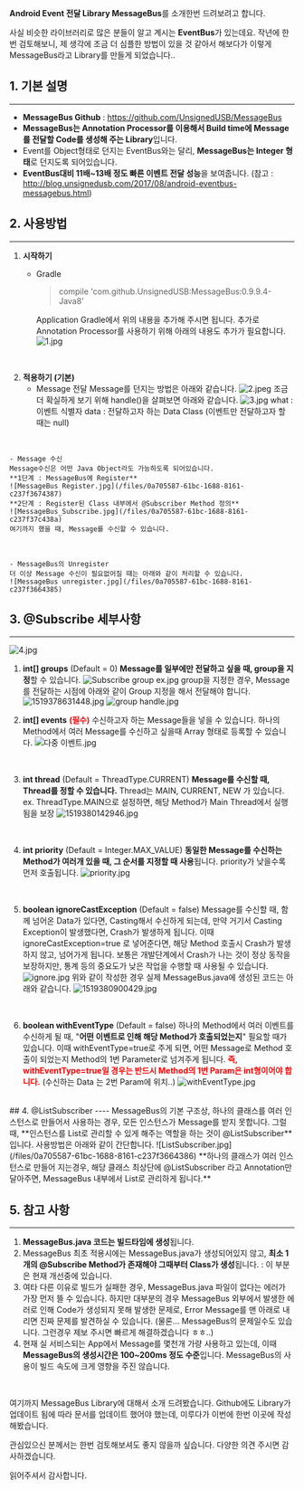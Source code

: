 **Android Event 전달 Library MessageBus**를 소개한번 드려보려고 합니다. 

사실 비슷한 라이브러리로 많은 분들이 알고 계시는 **EventBus**가 있는데요.
작년에 한번 검토해보니, 제 생각에 조금 더 심플한 방법이 있을 것 같아서 해보다가 
이렇게 MessageBus라고 Library를 만들게 되었습니다.. 

## 1. 기본 설명
-----
 - **MessageBus Github** : https://github.com/UnsignedUSB/MessageBus
 - **MessageBus는 Annotation Processor를 이용해서 Build time에 Message를 전달할 Code를 생성해 주는 Library**입니다.
 - Event를 Object형태로 던지는 EventBus와는 달리, **MessageBus는 Integer 형태**로 던지도록 되어있습니다.
 - **EventBus대비 11배~13배 정도 빠른 이벤트 전달 성능**을 보여줍니다.
   (참고 : http://blog.unsignedusb.com/2017/08/android-eventbus-messagebus.html)


## 2. 사용방법
----
1. **시작하기**
	- Gradle
	  > compile 'com.github.UnsignedUSB:MessageBus:0.9.9.4-Java8'
	  
	  Application Gradle에서 위의 내용을 추가해 주시면 됩니다. 
	  추가로 Annotation Processor를 사용하기 위해 아래의 내용도 추가가 필요합니다. 
	  ![1.jpg](/files/0a705587-61bc-1688-8161-c237f39c4392)


</br>

2. **적용하기 (기본)**
	- Message 전달
	Message를 던지는 방법은 아래와 같습니다.
	![2.jpeg](/files/0a705587-61bc-1688-8161-c237f3774389)
    조금 더 확실하게 보기 위해 handle()을 살펴보면 아래와 같습니다.
	![3.jpg](/files/0a705587-61bc-1688-8161-c237f35a4384)
    what : 이벤트 식별자
	data : 전달하고자 하는 Data Class (이벤트만 전달하고자 할 때는 null)
 </br>

	- Message 수신
	Message수신은 어떤 Java Object라도 가능하도록 되어있습니다.
	**1단계 : MessageBus에 Register**
	![MessageBus Register.jpg](/files/0a705587-61bc-1688-8161-c237f3674387)
	**2단계 : Register된 Class 내부에서 @Subscriber Method 정의**
	![MessageBus_Subscribe.jpg](/files/0a705587-61bc-1688-8161-c237f37c438a)
    여기까지 했을 때, Message를 수신할 수 있습니다.
</br>
	
	- MessageBus의 Unregister
	더 이상 Message 수신이 필요없어질 때는 아래와 같이 처리할 수 있습니다.
	![MessageBus unregister.jpg](/files/0a705587-61bc-1688-8161-c237f3664385)

## 3. @Subscribe 세부사항
----

![4.jpg](/files/0a705587-61bc-1688-8161-c237f385438d)

1. **int[] groups**   (Default = 0)
	**Message를 일부에만 전달하고 싶을 때, group을 지정**할 수 있습니다. 
	![Subscribe group ex.jpg](/files/0a705587-61bc-1688-8161-c237f37f438b)
    group을 지정한 경우, Message를 전달하는 시점에 아래와 같이 Group 지정을 해서 전달해야 합니다. 
	![1519378631448.jpg](/files/0a705587-61bc-1688-8161-c237f3444380)
	![group handle.jpg](/files/0a705587-61bc-1688-8161-c237f35a4383)

2. **int[] events** <font color=red>**(필수)**</font>
	수신하고자 하는 Message들을 넣을 수 있습니다. 하나의 Method에서 여러 Message를 수신하고 싶을때 Array 형태로 등록할 수 있습니다. 
   ![다중 이벤트.jpg](/files/0a705587-61bc-1688-8161-c237f39b4391)
</br>

3. **int thread** (Default = ThreadType.CURRENT)
	**Message를 수신할 때, Thread를 정할 수 있습니다.**
	Thread는 MAIN, CURRENT, NEW 가 있습니다.
    ex. ThreadType.MAIN으로 설정하면, 해당 Method가 Main Thread에서 실행됨을 보장
    ![1519380142946.jpg](/files/0a705587-61bc-1688-8161-c237f34c4381)
</br>

4. **int priority** (Default = Integer.MAX_VALUE)
    **동일한 Message를 수신하는 Method가 여러개 있을 때, 그 순서를 지정할 때 사용**됩니다.
	priority가 낮을수록 먼저 호출됩니다.
   ![priority.jpg](/files/0a705587-61bc-1688-8161-c237f37f438c)
</br>

5. **boolean ignoreCastException** (Default = false)
   Message를 수신할 때, 함께 넘어온 Data가 있다면, Casting해서 수신하게 되는데, 
   만약 거기서 Casting Exception이 발생했다면, Crash가 발생하게 됩니다. 
   이때 ignoreCastException=true 로 넣어준다면, 해당 Method 호출시 Crash가 발생하지 않고, 넘어가게 됩니다.
   보통은 개발단계에서 Crash가 나는 것이 정상 동작을 보장하지만, 
   통계 등의 중요도가 낮은 작업을 수행할 때 사용될 수 있습니다. 
   ![ignore.jpg](/files/0a705587-61bc-1688-8161-c237f36c4388)
   위와 같이 작성한 경우 실제 MessageBus.java에 생성된 코드는 아래와 같습니다.
   ![1519380900429.jpg](/files/0a705587-61bc-1688-8161-c237f3514382)

</br>

6. **boolean withEventType** (Default = false)
   하나의 Method에서 여러 이벤트를 수신하게 될 때, 
   "**어떤 이벤트로 인해 해당 Method가 호출되었는지**" 필요할 때가 있습니다. 
   이때 withEventType=true로 주게 되면, 어떤 Message로 Method 호출이 되었는지 
   Method의 1번 Parameter로 넘겨주게 됩니다. 
   <font color=red>**즉, withEventType=true일 경우는 반드시 Method의 1번 Param은 int형이어야 합니다.**</font>
   (수신하는 Data 는 2번 Param에 위치..)
   ![withEventType.jpg](/files/0a705587-61bc-1688-8161-c237f38a438f)
</br>
## 4. @ListSubscriber
----
MessageBus의 기본 구조상, 하나의 클래스를 여러 인스턴스로 만들어서 사용하는 경우, 모든 인스턴스가 Message를 받지 못합니다.
그럴 때, **인스턴스를 List로 관리할 수 있게 해주는 역할을 하는 것이 @ListSubscriber**입니다.
사용방법은 아래와 같이 간단합니다.
![ListSubscriber.jpg](/files/0a705587-61bc-1688-8161-c237f3664386)
**하나의 클래스가 여러 인스턴스로 만들어 지는경우, 
해당 클래스 최상단에 @ListSubscriber 라고 Annotation만 달아주면, 
MessageBus 내부에서 List로 관리하게 됩니다.**
</br>

## 5. 참고 사항
----
1. **MessageBus.java 코드는 빌드타임에 생성**됩니다.
2. MessageBus 최초 적용시에는 MessageBus.java가 생성되어있지 않고, 
    **최소 1개의 @Subscribe Method가 존재해야 그때부터 Class가 생성**됩니다.
    : 이 부분은 현재 개선중에 있습니다.
3. 여타 다른 이유로 빌드가 실패한 경우, MessageBus.java 파일이 없다는 에러가 가장 먼저 뜰 수 있습니다.
    하지만 대부분의 경우 MessageBus 외부에서 발생한 에러로 인해 Code가 생성되지 못해 발생한 문제로,
    Error Message를 맨 아래로 내리면 진짜 문제를 발견하실 수 있습니다.
    (물론... MessageBus의 문제일수도 있습니다. 그런경우 제보 주시면 빠르게 해결하겠습니다 ㅎㅎ..)
4. 현재 실 서비스되는 App에서 Message를 몇천개 가량 사용하고 있는데, 
    이때 **MessageBus의 생성시간은 100~200ms 정도 수준**입니다. 
    MessageBus의 사용이 빌드 속도에 크게 영향을 주진 않습니다.
</br>

여기까지 MessageBus Library에 대해서 소개 드려봤습니다.
Github에도 Library가 업데이트 됨에 따라 문서를 업데이트 했어야 했는데,
미루다가 이번에 한번 이곳에 작성해봤습니다. 

관심있으신 분께서는 한번 검토해보셔도 좋지 않을까 싶습니다.
다양한 의견 주시면 감사하겠습니다.

읽어주셔서 감사합니다.
